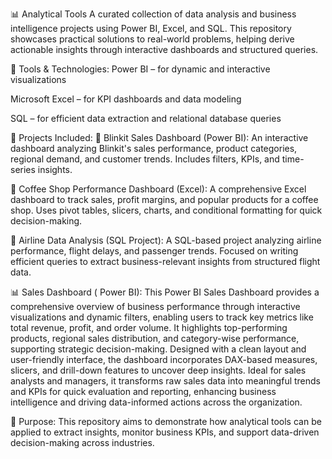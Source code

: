 📊 Analytical Tools
A curated collection of data analysis and business intelligence projects using Power BI, Excel, and SQL. This repository showcases practical solutions to real-world problems, helping derive actionable insights through interactive dashboards and structured queries.

🧰 Tools & Technologies:
Power BI – for dynamic and interactive visualizations

Microsoft Excel – for KPI dashboards and data modeling

SQL – for efficient data extraction and relational database queries

📁 Projects Included:
🔹 Blinkit Sales Dashboard (Power BI):
An interactive dashboard analyzing Blinkit's sales performance, product categories, regional demand, and customer trends. Includes filters, KPIs, and time-series insights.

🔹 Coffee Shop Performance Dashboard (Excel):
A comprehensive Excel dashboard to track sales, profit margins, and popular products for a coffee shop. Uses pivot tables, slicers, charts, and conditional formatting for quick decision-making.

🔹 Airline Data Analysis (SQL Project):
A SQL-based project analyzing airline performance, flight delays, and passenger trends. Focused on writing efficient queries to extract business-relevant insights from structured flight data.

📊 Sales Dashboard ( Power BI):
    This Power BI Sales Dashboard provides a comprehensive overview of business performance through interactive visualizations and dynamic filters, enabling users to track key metrics like total revenue, profit, and order volume. It highlights top-performing products, regional sales distribution, and category-wise performance, supporting strategic decision-making. Designed with a clean layout and user-friendly interface, the dashboard incorporates DAX-based measures, slicers, and drill-down features to uncover deep insights. Ideal for sales analysts and managers, it transforms raw sales data into meaningful trends and KPIs for quick evaluation and reporting, enhancing business intelligence and driving data-informed actions across the organization.

📌 Purpose:
This repository aims to demonstrate how analytical tools can be applied to extract insights, monitor business KPIs, and support data-driven decision-making across industries.
